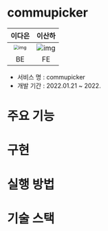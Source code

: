 # commupicker

|                            이다은                            |                            이산하                            |
| :----------------------------------------------------------: | :----------------------------------------------------------: |
| <img src="https://avatars.githubusercontent.com/u/77421856?v=4" alt="img" style="zoom:67%;" /> | ![img](https://avatars.githubusercontent.com/u/82338010?v=4) |
|                              BE                              |                              FE                              |

- 서비스 명 : commupicker
- 개발 기간 : 2022.01.21 ~ 2022.



# 주요 기능





# 구현



# 실행 방법



# 기술 스택

